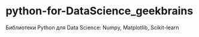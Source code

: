 # python-for-DataScience_geekbrains
Библиотеки Python для Data Science: Numpy, Matplotlib, Scikit-learn
